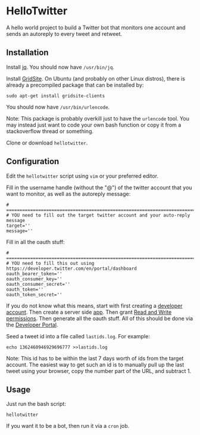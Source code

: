 # HelloTwitter

A hello world project to build a Twitter bot that monitors one account and sends an autoreply to every tweet and retweet.

## Installation

Install [jq](https://stedolan.github.io/jq/download/).
You should now have `/usr/bin/jq`.

Install [GridSite](http://gridsite.org/wiki/Build_and_Install_Guide/). On Ubuntu (and probably on other Linux distros), there is already a precompiled package that can be installed by:
```
sudo apt-get install gridsite-clients
```
You should now have `/usr/bin/urlencode`.

Note: This package is probably overkill just to have the `urlencode` tool. You may instead just want to code your own bash function or copy it from a stackoverflow thread or something.

Clone or download `hellotwitter`.

## Configuration

Edit the `hellotwitter` script using `vim` or your preferred editor.

Fill in the username handle (without the "@") of the twitter account that you want to monitor, as well as the autoreply message:
```
# ============================================================================================================
# YOU need to fill out the target twitter account and your auto-reply message
target=''
message=''
```

Fill in all the oauth stuff:
```
# ============================================================================================================
# YOU need to fill this out using https://developer.twitter.com/en/portal/dashboard
oauth_bearer_token=''
oauth_consumer_key=''
oauth_consumer_secret=''
oauth_token=''
oauth_token_secret=''
```
If you do not know what this means, start with first creating a [developer account](https://developer.twitter.com/en/docs/developer-portal/overview). Then create a server side [app](https://developer.twitter.com/en/docs/apps/app-management). Then grant [Read and Write permissions](https://developer.twitter.com/en/docs/apps/app-permissions). Then generate all the oauth stuff. All of this should be done via the [Developer Portal](https://developer.twitter.com/en/portal/dashboard).

Seed a tweet id into a file called `lastids.log`. For example:
```
echo 1362460946929696777 >>lastids.log
```
Note: This id has to be within the last 7 days worth of ids from the target account. The easiest way to get such an id is to manually pull up the last tweet using your browser, copy the number part of the URL, and subtract 1.

## Usage

Just run the bash script:
```
hellotwitter
```

If you want it to be a bot, then run it via a `cron` job.
